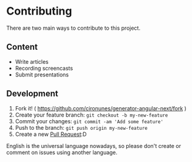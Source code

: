 # Contributing

There are two main ways to contribute to this project.

## Content

* Write articles
* Recording screencasts
* Submit presentations

## Development

1. Fork it! ( https://github.com/cironunes/generator-angular-next/fork )
2. Create your feature branch: `git checkout -b my-new-feature`
3. Commit your changes: `git commit -am 'Add some feature'`
4. Push to the branch: `git push origin my-new-feature`
5. Create a new [Pull Request](https://github.com/cironunes/generator-angular-next/compare):D


English is the universal language nowadays, so please don't create or comment on issues using another language.

